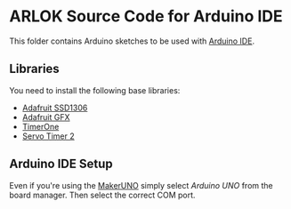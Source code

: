 # ARLOK Source Code for Arduino IDE
  
This folder contains Arduino sketches to be used with [Arduino IDE](https://www.arduino.cc/en/main/software).  

## Libraries
  
You need to install the following base libraries:  

- [Adafruit SSD1306](https://github.com/adafruit/Adafruit_SSD1306)
- [Adafruit GFX](https://github.com/adafruit/Adafruit-GFX-Library)
- [TimerOne](https://github.com/PaulStoffregen/TimerOne)
- [Servo Timer 2](https://github.com/nabontra/ServoTimer2)

## Arduino IDE Setup
  
Even if you're using the [MakerUNO](https://makeruno.com.my/) simply select _Arduino UNO_ from the board manager. Then select the correct COM port.
